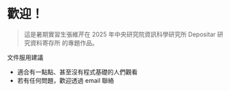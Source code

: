 # 歡迎！

> 這是暑期實習生張維芹在 2025 年中央研究院資訊科學研究所 Depositar 研究資料寄存所 的專題作品。

文件服用建議

- 適合有一點點、甚至沒有程式基礎的人們觀看
- 若有任何問題，歡迎透過 email 聯絡
